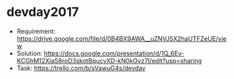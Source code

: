 # devday2017
- Requirement: https://drive.google.com/file/d/0B4BX9AWA__uZNVJ5X2haUTFZeUE/view 
- Solution:  https://docs.google.com/presentation/d/1Q_6Ev-KCGhM12XiaS8roD3skotBqucvXD-kN0kOvz7I/edit?usp=sharing 
- Task: https://trello.com/b/sVawuG4s/devday 
